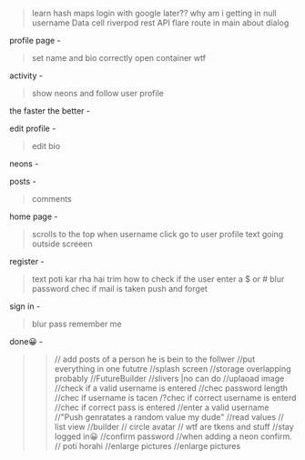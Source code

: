 > learn hash maps
> login with google later??
> why am i getting in null username
> Data cell
> riverpod
> rest API
> flare
> route in main
> about dialog

profile page -

> set name and bio correctly
> open container wtf

activity -

> show neons and follow
> user profile

the faster the better -

edit profile -

> edit bio

neons -

posts -

> comments

home page -

> scrolls to the top
> when username click go to user profile
> text going outside screeen

register -

> text poti kar rha hai
> trim
> how to check if the user enter a $ or #
> blur password
> chec if mail is taken
> push and forget

sign in -

> blur pass
> remember me

done😀 -

> > // add posts of a person he is bein to the follwer
> > //put everything in one fututre
> > //splash screen
> > //storage overlapping probably
> > //FutureBuilder
> > //slivers |no can do
> > //uplaoad image
> > //check if a valid username is entered
> > //chec password length
> > //chec if username is tacen
> > /?chec if correct username is enterd
> > //chec if correct pass is entered
> > //enter a valid username
> > //"Push genratates a random value my dude"
> > //read values
> > // list view
> > //builder
> > // circle avatar
> > // wtf are tkens and stuff
> > //stay logged in😀
> > //confirm password
> > //when adding a neon confirm.
> > // poti horahi
> > //enlarge pictures
> > //enlarge pictures
